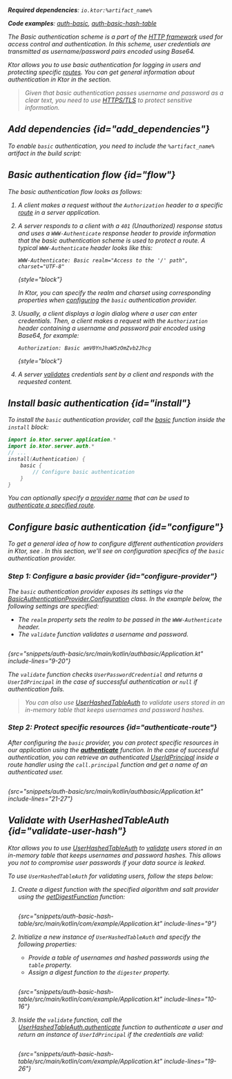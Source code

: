 [//]: # (title: Basic authentication in Ktor Server)

<show-structure for="chapter" depth="2"/>

<var name="artifact_name" value="ktor-server-auth"/>

<tldr>
<p>
<b>Required dependencies</b>: <code>io.ktor:%artifact_name%</code>
</p>
<p>
<b>Code examples</b>: <a href="https://github.com/ktorio/ktor-documentation/tree/%ktor_version%/codeSnippets/snippets/auth-basic">auth-basic</a>, <a href="https://github.com/ktorio/ktor-documentation/tree/%ktor_version%/codeSnippets/snippets/auth-basic-hash-table">auth-basic-hash-table</a>
</p>
<include from="lib.topic" element-id="native_server_supported"/>
</tldr>

The Basic authentication scheme is a part of the [HTTP framework](https://developer.mozilla.org/en-US/docs/Web/HTTP/Authentication) used for access control and authentication. In this scheme, user credentials are transmitted as username/password pairs encoded using Base64.

Ktor allows you to use basic authentication for logging in users and protecting specific [routes](server-routing.md). You can get general information about authentication in Ktor in the [](server-auth.md) section.

> Given that basic authentication passes username and password as a clear text, you need to use [HTTPS/TLS](server-ssl.md) to protect sensitive information.

## Add dependencies {id="add_dependencies"}
To enable `basic` authentication, you need to include the `%artifact_name%` artifact in the build script:

<include from="lib.topic" element-id="add_ktor_artifact"/>

## Basic authentication flow {id="flow"}

The basic authentication flow looks as follows:

1. A client makes a request without the `Authorization` header to a specific [route](server-routing.md) in a server application.
2. A server responds to a client with a `401` (Unauthorized) response status and uses a `WWW-Authenticate` response header to provide information that the basic authentication scheme is used to protect a route. A typical `WWW-Authenticate` header looks like this:
   
   ```
   WWW-Authenticate: Basic realm="Access to the '/' path", charset="UTF-8"
   ```
   {style="block"}
   
   In Ktor, you can specify the realm and charset using corresponding properties when [configuring](#configure-provider) the `basic` authentication provider.

3. Usually, a client displays a login dialog where a user can enter credentials. Then, a client makes a request with the `Authorization` header containing a username and password pair encoded using Base64, for example:
   
   ```
   Authorization: Basic amV0YnJhaW5zOmZvb2Jhcg
   ```
   {style="block"}

4. A server [validates](#configure-provider) credentials sent by a client and responds with the requested content.


## Install basic authentication {id="install"}
To install the `basic` authentication provider, call the [basic](https://api.ktor.io/ktor-server/ktor-server-plugins/ktor-server-auth/io.ktor.server.auth/basic.html) function inside the `install` block:

```kotlin
import io.ktor.server.application.*
import io.ktor.server.auth.*
// ...
install(Authentication) {
    basic {
        // Configure basic authentication
    }
}
```

You can optionally specify a [provider name](server-auth.md#provider-name) that can be used to [authenticate a specified route](#authenticate-route).

## Configure basic authentication {id="configure"}

To get a general idea of how to configure different authentication providers in Ktor, see [](server-auth.md#configure). In this section, we'll see on configuration specifics of the `basic` authentication provider. 

### Step 1: Configure a basic provider {id="configure-provider"}

The `basic` authentication provider exposes its settings via the [BasicAuthenticationProvider.Configuration](https://api.ktor.io/ktor-server/ktor-server-plugins/ktor-server-auth/io.ktor.server.auth/-basic-authentication-provider/-config/index.html) class. In the example below, the following settings are specified:
* The `realm` property sets the realm to be passed in the `WWW-Authenticate` header.
* The `validate` function validates a username and password.

```kotlin
```
{src="snippets/auth-basic/src/main/kotlin/authbasic/Application.kt" include-lines="9-20"}
   
The `validate` function checks `UserPasswordCredential` and returns a `UserIdPrincipal` in the case of successful authentication or `null` if authentication fails. 
> You can also use [UserHashedTableAuth](#validate-user-hash) to validate users stored in an in-memory table that keeps usernames and password hashes.

### Step 2: Protect specific resources {id="authenticate-route"}

After configuring the `basic` provider, you can protect specific resources in our application using the **[authenticate](server-auth.md#authenticate-route)** function. In the case of successful authentication, you can retrieve an authenticated [UserIdPrincipal](https://api.ktor.io/ktor-server/ktor-server-plugins/ktor-server-auth/io.ktor.server.auth/-user-id-principal/index.html) inside a route handler using the `call.principal` function and get a name of an authenticated user.

```kotlin
```
{src="snippets/auth-basic/src/main/kotlin/authbasic/Application.kt" include-lines="21-27"}


## Validate with UserHashedTableAuth {id="validate-user-hash"}

Ktor allows you to use [UserHashedTableAuth](#validate-user-hash) to [validate](#configure-provider) users stored in an in-memory table that keeps usernames and password hashes. This allows you not to compromise user passwords if your data source is leaked.

To use `UserHashedTableAuth` for validating users, follow the steps below:

1. Create a digest function with the specified algorithm and salt provider using the [getDigestFunction](https://api.ktor.io/ktor-utils/io.ktor.util/get-digest-function.html) function:
   
   ```kotlin
   ```
   {src="snippets/auth-basic-hash-table/src/main/kotlin/com/example/Application.kt" include-lines="9"}

2. Initialize a new instance of `UserHashedTableAuth` and specify the following properties:
   * Provide a table of usernames and hashed passwords using the `table` property.
   * Assign a digest function to the `digester` property.
   
   ```kotlin
   ```
   {src="snippets/auth-basic-hash-table/src/main/kotlin/com/example/Application.kt" include-lines="10-16"}
   
3. Inside the `validate` function, call the [UserHashedTableAuth.authenticate](https://api.ktor.io/ktor-server/ktor-server-plugins/ktor-server-auth/io.ktor.server.auth/-user-hashed-table-auth/authenticate.html) function to authenticate a user and return an instance of `UserIdPrincipal` if the credentials are valid:

   ```kotlin
   ```
   {src="snippets/auth-basic-hash-table/src/main/kotlin/com/example/Application.kt" include-lines="19-26"}
